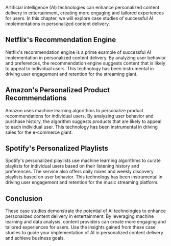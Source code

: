 

Artificial intelligence (AI) technologies can enhance personalized content delivery in entertainment, creating more engaging and tailored experiences for users. In this chapter, we will explore case studies of successful AI implementations in personalized content delivery.

Netflix's Recommendation Engine
-------------------------------

Netflix's recommendation engine is a prime example of successful AI implementation in personalized content delivery. By analyzing user behavior and preferences, the recommendation engine suggests content that is likely to appeal to individual users. This technology has been instrumental in driving user engagement and retention for the streaming giant.

Amazon's Personalized Product Recommendations
---------------------------------------------

Amazon uses machine learning algorithms to personalize product recommendations for individual users. By analyzing user behavior and purchase history, the algorithm suggests products that are likely to appeal to each individual user. This technology has been instrumental in driving sales for the e-commerce giant.

Spotify's Personalized Playlists
--------------------------------

Spotify's personalized playlists use machine learning algorithms to curate playlists for individual users based on their listening history and preferences. The service also offers daily mixes and weekly discovery playlists based on user behavior. This technology has been instrumental in driving user engagement and retention for the music streaming platform.

Conclusion
----------

These case studies demonstrate the potential of AI technologies to enhance personalized content delivery in entertainment. By leveraging machine learning and data analysis, content providers can create more engaging and tailored experiences for users. Use the insights gained from these case studies to guide your implementation of AI in personalized content delivery and achieve business goals.
